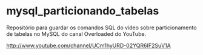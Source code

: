 # mysql_particionando_tabelas
Repositório para guardar os comandos SQL do vídeo sobre particionamento de tabelas no MySQL do canal Overloaded do YouTube.

http://www.youtube.com/channel/UCm1hyURD-02YQR6IF2SuV1A
